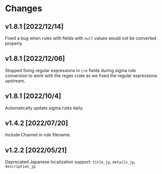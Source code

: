 # Changes

## v1.8.1 [2022/12/14] 

Fixed a bug when rules with fields with `null` values would not be converted properly.

## v1.8.1 [2022/12/06] 

Stopped fixing regular expressions in `|re` fields during sigma rule conversion to work with the regex crate as we fixed the regular expressions upstream.

## v1.8.1 [2022/10/4] 

Automatically update sigma rules daily.

## v1.4.2 [2022/07/20]

Include Channel in rule filename.

## v1.2.2 [2022/05/21]

Deprecated Japanese localization support: `title_jp`, `details_jp`, `description_jp`